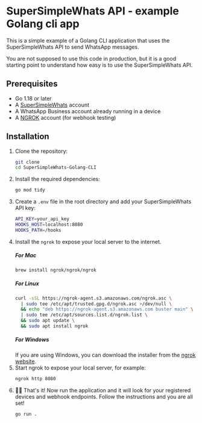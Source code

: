 # SuperSimpleWhats API - example Golang cli app

This is a simple example of a Golang CLI application that uses the SuperSimpleWhats API to send WhatsApp messages.

You are not supposed to use this code in production, but it is a good starting point to understand how easy is to use the SuperSimpleWhats API.

## Prerequisites
- Go 1.18 or later
- A [SuperSimpleWhats](https://supersimplewhats.com/) account
- A WhatsApp Business account already running in a device
- A [NGROK](https://ngrok.com/) account (for webhook testing)

## Installation
1. Clone the repository:
    ```bash
    git clone
    cd SuperSimpleWhats-Golang-CLI
    ```
2. Install the required dependencies:
    ```bash
    go mod tidy
    ```
3. Create a `.env` file in the root directory and add your SuperSimpleWhats API key:
    ```bash
    API_KEY=your_api_key
    HOOKS_HOST=localhost:8080
    HOOKS_PATH=/hooks
    ```
4. Install the `ngrok` to expose your local server to the internet.
    ##### For Mac
    ```bash
    brew install ngrok/ngrok/ngrok
    ```
    ##### For Linux
    ```bash
    curl -sSL https://ngrok-agent.s3.amazonaws.com/ngrok.asc \
      | sudo tee /etc/apt/trusted.gpg.d/ngrok.asc >/dev/null \
      && echo "deb https://ngrok-agent.s3.amazonaws.com buster main" \
      | sudo tee /etc/apt/sources.list.d/ngrok.list \
      && sudo apt update \
      && sudo apt install ngrok
    ```
    ##### For Windows
    If you are using Windows, you can download the installer from the [ngrok website](https://ngrok.com/download).
5. Start ngrok to expose your local server, for example:
    ```bash
    ngrok http 8080
    ```
6. 🥳🎉 That's it! Now run the application and it will look for your registered devices and webhook endpoints. Follow the instructions and you are all set!
    ```bash
    go run .
    ```





